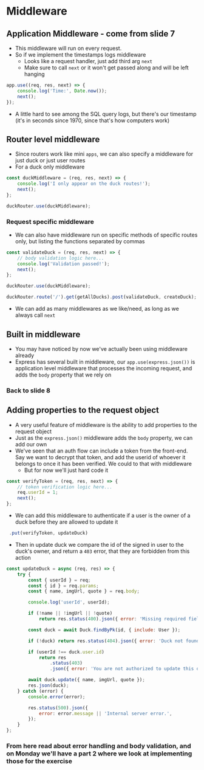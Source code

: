 # Middleware

## Application Middleware - come from slide 7

-   This middleware will run on every request.
-   So if we implement the timestamps logs middleware
    -   Looks like a request handler, just add third arg `next`
    -   Make sure to call `next` or it won't get passed along and will be left hanging

```js
app.use((req, res, next) => {
    console.log('Time:', Date.now());
    next();
});
```

-   A little hard to see among the SQL query logs, but there's our timestamp (it's in seconds since 1970, since that's how computers work)

## Router level middleware

-   Since routers work like mini `apps`, we can also specify a middleware for just duck or just user routes
-   For a duck only middleware

```js
const duckMiddleware = (req, res, next) => {
    console.log('I only appear on the duck routes!');
    next();
};

duckRouter.use(duckMiddleware);
```

### Request specific middleware

-   We can also have middleware run on specific methods of specific routes only, but listing the functions separated by commas

```js
const validateDuck = (req, res, next) => {
    // body validation logic here...
    console.log('Validation passed!');
    next();
};

duckRouter.use(duckMiddleware);

duckRouter.route('/').get(getAllDucks).post(validateDuck, createDuck);
```

-   We can add as many middlewares as we like/need, as long as we always call `next`

## Built in middleware

-   You may have noticed by now we've actually been using middleware already
-   Express has several built in middleware, our `app.use(express.json())` is application level middleware that processes the incoming request, and adds the `body` property that we rely on

### Back to slide 8

## Adding properties to the request object

-   A very useful feature of middleware is the ability to add properties to the request object
-   Just as the `express.json()` middleware adds the `body` property, we can add our own
-   We've seen that an auth flow can include a token from the front-end. Say we want to decrypt that token, and add the userid of whoever it belongs to once it has been verified. We could to that with middleware
    -   But for now we'll just hard code it

```js
const verifyToken = (req, res, next) => {
    // token verification logic here...
    req.userId = 1;
    next();
};
```

-   We can add this middleware to authenticate if a user is the owner of a duck before they are allowed to update it

```js
 .put(verifyToken, updateDuck)
```

-   Then in update duck we compare the id of the signed in user to the duck's owner, and return a `403` error, that they are forbidden from this action

```js
const updateDuck = async (req, res) => {
    try {
        const { userId } = req;
        const { id } = req.params;
        const { name, imgUrl, quote } = req.body;

        console.log('userId', userId);

        if (!name || !imgUrl || !quote)
            return res.status(400).json({ error: 'Missing required fields' });

        const duck = await Duck.findByPk(id, { include: User });

        if (!duck) return res.status(404).json({ error: 'Duck not found' });

        if (userId !== duck.user.id)
            return res
                .status(403)
                .json({ error: 'You are not authorized to update this duck' });

        await duck.update({ name, imgUrl, quote });
        res.json(duck);
    } catch (error) {
        console.error(error);

        res.status(500).json({
            error: error.message || 'Internal server error.',
        });
    }
};
```

### From here read about error handling and body validation, and on Monday we'll have a part 2 where we look at implementing those for the exercise
